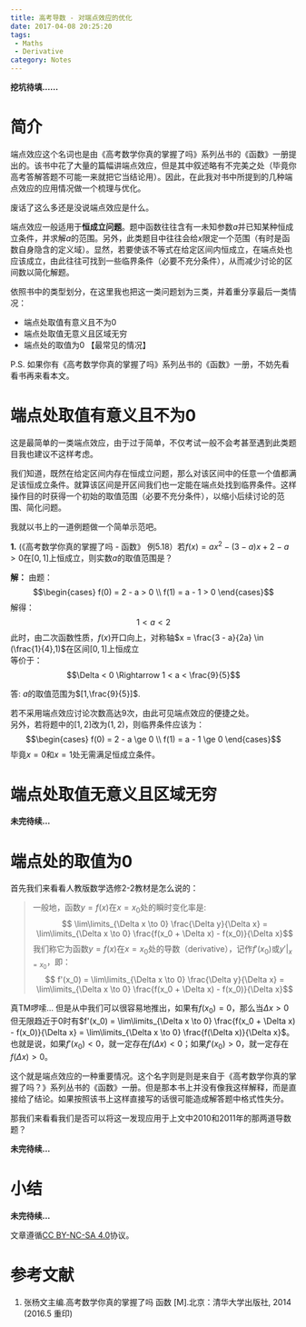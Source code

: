 ```yaml
---
title: 高考导数 - 对端点效应的优化
date: 2017-04-08 20:25:20
tags: 
 - Maths
 - Derivative
category: Notes
---
```


**挖坑待填……**

# 简介
端点效应这个名词也是由《高考数学你真的掌握了吗》系列丛书的《函数》一册提出的。该书中花了大量的篇幅讲端点效应，但是其中叙述略有不完美之处（毕竟你高考答解答题不可能一来就把它当结论用）。因此，在此我对书中所提到的几种端点效应的应用情况做一个梳理与优化。  

废话了这么多还是没说端点效应是什么。

端点效应一般适用于**恒成立问题**。题中函数往往含有一未知参数$a$并已知某种恒成立条件，并求解$a$的范围。另外，此类题目中往往会给$x$限定一个范围（有时是函数自身隐含的定义域）。显然，若要使该不等式在给定区间内恒成立，在端点处也应该成立，由此往往可找到一些临界条件（必要不充分条件），从而减少讨论的区间数以简化解题。

依照书中的类型划分，在这里我也把这一类问题划为三类，并着重分享最后一类情况：

- 端点处取值有意义且不为0
- 端点处取值无意义且区域无穷
- 端点处的取值为0 【最常见的情况】

P.S. 如果你有《高考数学你真的掌握了吗》系列丛书的《函数》一册，不妨先看看书再来看本文。

# 端点处取值有意义且不为0

这是最简单的一类端点效应，由于过于简单，不仅考试一般不会考甚至遇到此类题目我也建议不这样考虑。

我们知道，既然在给定区间内存在恒成立问题，那么对该区间中的任意一个值都满足该恒成立条件。就算该区间是开区间我们也一定能在端点处找到临界条件。这样操作目的时获得一个初始的取值范围（必要不充分条件），以缩小后续讨论的范围、简化问题。

我就以书上的一道例题做一个简单示范吧。

**1.** (《高考数学你真的掌握了吗 - 函数》 例5.18）若$f(x) = ax^2 - (3 - a)x + 2 - a > 0$在$[0,1]$上恒成立，则实数$a$的取值范围是？

**解：** 由题：  
$$\begin{cases}
f(0) = 2 - a > 0 \\
f(1) = a - 1 > 0
\end{cases}$$
解得：
$$ 1 < a < 2 $$
此时，由二次函数性质，$f(x)$开口向上，对称轴$x = \frac{3 - a}{2a} \in (\frac{1}{4},1)$在区间$[0,1]$上恒成立  
等价于：
$$\Delta < 0 \Rightarrow 1 < a < \frac{9}{5}$$  

答: $a$的取值范围为$[1,\frac{9}{5}]$.

若不采用端点效应讨论次数高达9次，由此可见端点效应的便捷之处。  
另外，若将题中的$[1,2]$改为$(1,2)$，则临界条件应该为：
$$\begin{cases}
f(0) = 2 - a \ge 0 \\
f(1) = a - 1 \ge 0
\end{cases}$$
毕竟$x = 0$和$x = 1$处无需满足恒成立条件。

# 端点处取值无意义且区域无穷

**未完待续...**

# 端点处的取值为0
首先我们来看看人教版数学选修2-2教材是怎么说的：

> 一般地，函数$y = f(x)$在$x = x_0$处的瞬时变化率是:  
> $$ \lim\limits_{\Delta x \to 0} \frac{\Delta y}{\Delta x} = \lim\limits_{\Delta x \to 0} \frac{f(x_0 + \Delta x) - f(x_0)}{\Delta x}$$
> 我们称它为函数$y = f(x)$在$x = x_0$处的导数（derivative），记作$f'(x_0)$或$y'|_{x = x_0}$，即：
> $$ f'(x_0) = \lim\limits_{\Delta x \to 0} \frac{\Delta y}{\Delta x} = \lim\limits_{\Delta x \to 0} \frac{f(x_0 + \Delta x) - f(x_0)}{\Delta x}$$

真TM啰嗦... 但是从中我们可以很容易地推出，如果有$f(x_0) = 0$，那么当$\Delta x > 0$但无限趋近于0时有$f'(x_0) = \lim\limits_{\Delta x \to 0} \frac{f(x_0 + \Delta x) - f(x_0)}{\Delta x} = \lim\limits_{\Delta x \to 0} \frac{f(\Delta x)}{\Delta x}$。也就是说，如果$f'(x_0) < 0$，就一定存在$f(\Delta x) < 0$；如果$f'(x_0) > 0$，就一定存在$f(\Delta x) > 0$。

这个就是端点效应的一种重要情况。这个名字则是则是来自于《高考数学你真的掌握了吗？》系列丛书的《函数》一册。但是那本书上并没有像我这样解释，而是直接给了结论。如果按照该书上这样直接写的话很可能造成解答题中格式性失分。

那我们来看看我们是否可以将这一发现应用于上文中2010和2011年的那两道导数题？

**未完待续...**

# 小结

**未完待续...**


文章遵循[CC BY-NC-SA 4.0](http://creativecommons.org/licenses/by-nc-sa/4.0/)协议。

# 参考文献
1. 张杨文主编.高考数学你真的掌握了吗 函数 [M].北京：清华大学出版社, 2014 (2016.5 重印)
